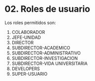 # 02. Roles de usuario

Los roles permitidos son:

1. COLABORADOR
2. JEFE-UNIDAD
3. DIRECTOR
4. SUBDIRECTOR-ACADEMICO
5. SUBDIRECTOR-ADMINISTRATIVO
6. SUBDIRECTOR-INVESTIGACION
7. SUBDIRECTOR-VIDA UNIVERSITARIA
8. DEVELOPERS
9. SUPER-USUARIO
